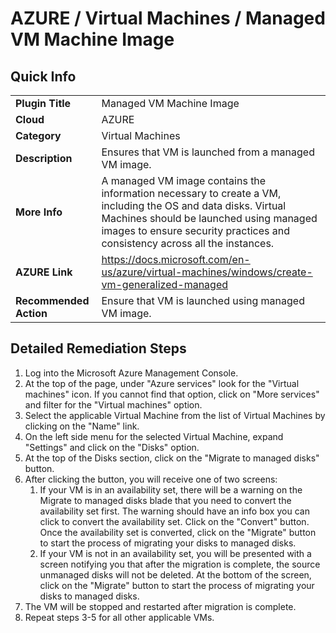 # AZURE / Virtual Machines / Managed VM Machine Image

## Quick Info

| | |
|-|-|
| **Plugin Title** | Managed VM Machine Image |
| **Cloud** | AZURE |
| **Category** | Virtual Machines |
| **Description** | Ensures that VM is launched from a managed VM image. |
| **More Info** | A managed VM image contains the information necessary to create a VM, including the OS and data disks. Virtual Machines should be launched using managed images to ensure security practices and consistency across all the instances. |
| **AZURE Link** | https://docs.microsoft.com/en-us/azure/virtual-machines/windows/create-vm-generalized-managed |
| **Recommended Action** | Ensure that VM is launched using managed VM image. |

## Detailed Remediation Steps

1. Log into the Microsoft Azure Management Console.
2. At the top of the page, under "Azure services" look for the "Virtual machines" icon. If you cannot find that option, click on "More services" and filter for the "Virtual machines" option.
3. Select the applicable Virtual Machine from the list of Virtual Machines by clicking on the "Name" link.
4. On the left side menu for the selected Virtual Machine, expand "Settings" and click on the "Disks" option.
5. At the top of the Disks section, click on the "Migrate to managed disks" button.
6. After clicking the button, you will receive one of two screens:
   1. If your VM is in an availability set, there will be a warning on the Migrate to managed disks blade that you need to convert the availability set first. The warning should have an info box you can click to convert the availability set. Click on the "Convert" button. Once the availability set is converted, click on the "Migrate" button to start the process of migrating your disks to managed disks.
   2. If your VM is not in an availability set, you will be presented with a screen notifying you that after the migration is complete, the source unmanaged disks will not be deleted. At the bottom of the screen, click on the "Migrate" button to start the process of migrating your disks to managed disks.
7. The VM will be stopped and restarted after migration is complete.
8. Repeat steps 3-5 for all other applicable VMs.